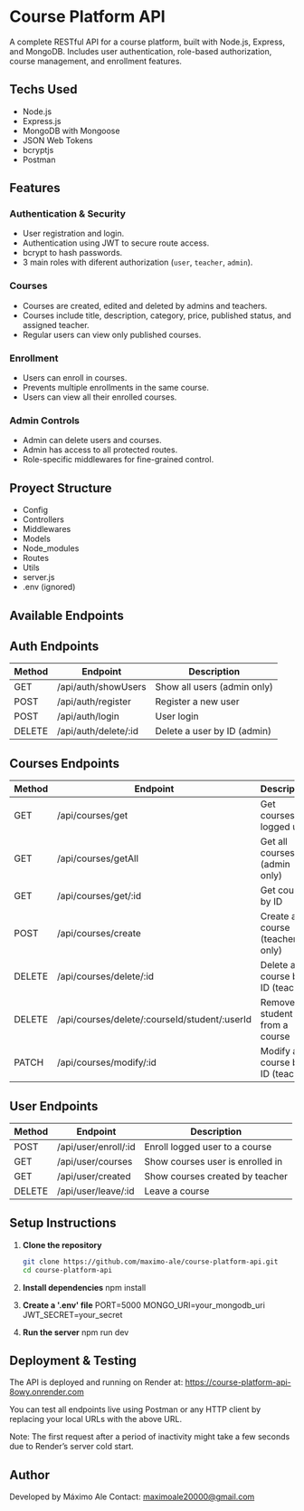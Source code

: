 # Course Platform API

A complete RESTful API for a course platform, built with Node.js, Express, and MongoDB. Includes user authentication, role-based authorization, course management, and enrollment features.

## Techs Used

- Node.js
- Express.js
- MongoDB with Mongoose
- JSON Web Tokens
- bcryptjs
- Postman

## Features

### Authentication & Security
- User registration and login.
- Authentication using JWT to secure route access.
- bcrypt to hash passwords.
- 3 main roles with diferent authorization (`user`, `teacher`, `admin`).

### Courses
- Courses are created, edited and deleted by admins and teachers.
- Courses include title, description, category, price, published status, and assigned teacher.
- Regular users can view only published courses.

### Enrollment
- Users can enroll in courses.
- Prevents multiple enrollments in the same course.
- Users can view all their enrolled courses.

### Admin Controls
- Admin can delete users and courses.
- Admin has access to all protected routes.
- Role-specific middlewares for fine-grained control.

## Proyect Structure

- Config
- Controllers
- Middlewares
- Models
- Node_modules
- Routes
- Utils
- server.js
- .env (ignored)

## Available Endpoints

## Auth Endpoints

| Method | Endpoint                | Description                    |
|--------|-------------------------|-------------------------------|
| GET    | /api/auth/showUsers      | Show all users (admin only)   |
| POST   | /api/auth/register       | Register a new user            |
| POST   | /api/auth/login          | User login                    |
| DELETE | /api/auth/delete/:id     | Delete a user by ID (admin)   |

## Courses Endpoints

| Method | Endpoint                                     | Description                        |
|--------|----------------------------------------------|----------------------------------|
| GET    | /api/courses/get                             | Get courses for logged user       |
| GET    | /api/courses/getAll                          | Get all courses (admin only)      |
| GET    | /api/courses/get/:id                         | Get course by ID                  |
| POST   | /api/courses/create                          | Create a course (teacher only)    |
| DELETE | /api/courses/delete/:id                      | Delete a course by ID (teacher)   |
| DELETE | /api/courses/delete/:courseId/student/:userId | Remove a student from a course    |
| PATCH  | /api/courses/modify/:id                      | Modify a course by ID (teacher)   |

## User Endpoints

| Method | Endpoint                 | Description                         |
|--------|--------------------------|-----------------------------------|
| POST   | /api/user/enroll/:id     | Enroll logged user to a course    |
| GET    | /api/user/courses        | Show courses user is enrolled in  |
| GET    | /api/user/created        | Show courses created by teacher   |
| DELETE | /api/user/leave/:id      | Leave a course                    |

## Setup Instructions

1. **Clone the repository**  
   ```bash
   git clone https://github.com/maximo-ale/course-platform-api.git
   cd course-platform-api

2. **Install dependencies**
    npm install

3. **Create a '.env' file**
    PORT=5000
    MONGO_URI=your_mongodb_uri
    JWT_SECRET=your_secret

4. **Run the server**
    npm run dev

## Deployment & Testing
The API is deployed and running on Render at:
https://course-platform-api-8owy.onrender.com

You can test all endpoints live using Postman or any HTTP client by replacing your local URLs with the above URL.

Note: The first request after a period of inactivity might take a few seconds due to Render’s server cold start.

## Author
Developed by Máximo Ale
Contact: maximoale20000@gmail.com